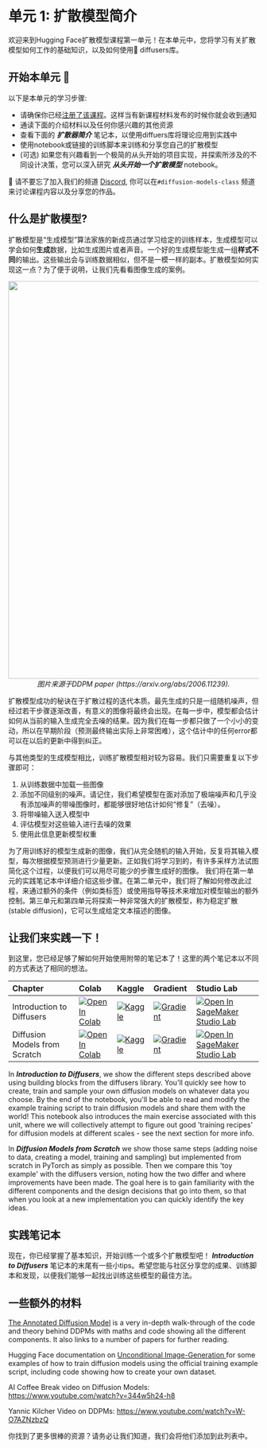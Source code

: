 # 单元 1: 扩散模型简介

欢迎来到Hugging Face扩散模型课程第一单元！在本单元中，您将学习有关扩散模型如何工作的基础知识，以及如何使用🤗 diffusers库。

## 开始本单元 :rocket:

以下是本单元的学习步骤:

- 请确保你已经[注册了该课程](https://huggingface.us17.list-manage.com/subscribe?u=7f57e683fa28b51bfc493d048&id=ef963b4162)。这样当有新课程材料发布的时候你就会收到通知
- 通读下面的介绍材料以及任何你感兴趣的其他资源
- 查看下面的 _**扩散器简介**_ 笔记本，以使用diffuers库将理论应用到实践中
- 使用notebook或链接的训练脚本来训练和分享您自己的扩散模型
- (可选) 如果您有兴趣看到一个极简的从头开始的项目实现，并探索所涉及的不同设计决策，您可以深入研究 _**从头开始一个扩散模型**_ notebook。


:loudspeaker: 请不要忘了加入我们的频道 [Discord](https://huggingface.co/join/discord), 你可以在`#diffusion-models-class` 频道来讨论课程内容以及分享您的作品。
 
## 什么是扩散模型?

扩散模型是“生成模型”算法家族的新成员通过学习给定的训练样本，生成模型可以学会如何**生成**数据，比如生成图片或者声音。一个好的生成模型能生成一组**样式不同**的输出。这些输出会与训练数据相似，但不是一模一样的副本。扩散模型如何实现这一点？为了便于说明，让我们先看看图像生成的案例。

<p align="center">
    <img src="https://user-images.githubusercontent.com/10695622/174349667-04e9e485-793b-429a-affe-096e8199ad5b.png" width="800"/>
    <br>
    <em> 图片来源于DDPM paper (https://arxiv.org/abs/2006.11239). </em>
<p>

扩散模型成功的秘诀在于扩散过程的迭代本质。最先生成的只是一组随机噪声，但经过若干步骤逐渐改善，有意义的图像将最终会出现。在每一步中，模型都会估计如何从当前的输入生成完全去噪的结果。因为我们在每一步都只做了一个小小的变动，所以在早期阶段（预测最终输出实际上非常困难），这个估计中的任何error都可以在以后的更新中得到纠正。

与其他类型的生成模型相比，训练扩散模型相对较为容易。我们只需要重复以下步骤即可：

1) 从训练数据中加载一些图像
2) 添加不同级别的噪声。请记住，我们希望模型在面对添加了极端噪声和几乎没有添加噪声的带噪图像时，都能够很好地估计如何“修复”（去噪）。
3) 将带噪输入送入模型中
4) 评估模型对这些输入进行去噪的效果
5) 使用此信息更新模型权重

为了用训练好的模型生成新的图像，我们从完全随机的输入开始，反复将其输入模型，每次根据模型预测进行少量更新。正如我们将学习到的，有许多采样方法试图简化这个过程，以便我们可以用尽可能少的步骤生成好的图像。
我们将在第一单元的实践笔记本中详细介绍这些步骤。在第二单元中，我们将了解如何修改此过程，来通过额外的条件（例如类标签）或使用指导等技术来增加对模型输出的额外控制。第三单元和第四单元将探索一种非常强大的扩散模型，称为稳定扩散(stable diffusion)，它可以生成给定文本描述的图像。

## 让我们来实践一下！

到这里，您已经足够了解如何开始使用附带的笔记本了！这里的两个笔记本以不同的方式表达了相同的想法。

| Chapter                                     | Colab                                                                                                                                                                                               | Kaggle                                                                                                                                                                                                   | Gradient                                                                                                                                                                               | Studio Lab                                                                                                                                                                                                   |
|:--------------------------------------------|:----------------------------------------------------------------------------------------------------------------------------------------------------------------------------------------------------|:---------------------------------------------------------------------------------------------------------------------------------------------------------------------------------------------------------|:---------------------------------------------------------------------------------------------------------------------------------------------------------------------------------------|:-------------------------------------------------------------------------------------------------------------------------------------------------------------------------------------------------------------|
| Introduction to Diffusers                                | [![Open In Colab](https://colab.research.google.com/assets/colab-badge.svg)](https://colab.research.google.com/github/huggingface/diffusion-models-class/blob/main/unit1/01_introduction_to_diffusers.ipynb)              | [![Kaggle](https://kaggle.com/static/images/open-in-kaggle.svg)](https://kaggle.com/kernels/welcome?src=https://github.com/huggingface/diffusion-models-class/blob/main/unit1/01_introduction_to_diffusers.ipynb)              | [![Gradient](https://assets.paperspace.io/img/gradient-badge.svg)](https://console.paperspace.com/github/huggingface/diffusion-models-class/blob/main/unit1/01_introduction_to_diffusers.ipynb)              | [![Open In SageMaker Studio Lab](https://studiolab.sagemaker.aws/studiolab.svg)](https://studiolab.sagemaker.aws/import/github/huggingface/diffusion-models-class/blob/main/unit1/01_introduction_to_diffusers.ipynb)              |
| Diffusion Models from Scratch                                | [![Open In Colab](https://colab.research.google.com/assets/colab-badge.svg)](https://colab.research.google.com/github/huggingface/diffusion-models-class/blob/main/unit1/02_diffusion_models_from_scratch.ipynb)              | [![Kaggle](https://kaggle.com/static/images/open-in-kaggle.svg)](https://kaggle.com/kernels/welcome?src=https://github.com/huggingface/diffusion-models-class/blob/main/unit1/02_diffusion_models_from_scratch.ipynb)              | [![Gradient](https://assets.paperspace.io/img/gradient-badge.svg)](https://console.paperspace.com/github/huggingface/diffusion-models-class/blob/main/unit1/02_diffusion_models_from_scratch.ipynb)              | [![Open In SageMaker Studio Lab](https://studiolab.sagemaker.aws/studiolab.svg)](https://studiolab.sagemaker.aws/import/github/huggingface/diffusion-models-class/blob/main/unit1/02_diffusion_models_from_scratch.ipynb)              |

In _**Introduction to Diffusers**_, we show the different steps described above using building blocks from the diffusers library. You'll quickly see how to create, train and sample your own diffusion models on whatever data you choose. By the end of the notebook, you'll be able to read and modify the example training script to train diffusion models and share them with the world! This notebook also introduces the main exercise associated with this unit, where we will collectively attempt to figure out good 'training recipes' for diffusion models at different scales - see the next section for more info.

In _**Diffusion Models from Scratch**_ we show those same steps (adding noise to data, creating a model, training and sampling) but implemented from scratch in PyTorch as simply as possible. Then we compare this 'toy example' with the diffusers version, noting how the two differ and where improvements have been made. The goal here is to gain familiarity with the different components and the design decisions that go into them, so that when you look at a new implementation you can quickly identify the key ideas.

## 实践笔记本

现在，你已经掌握了基本知识，开始训练一个或多个扩散模型吧！ _**Introduction to Diffusers**_ 笔记本的末尾有一些小tips。希望您能与社区分享您的成果、训练脚本和发现，以便我们能够一起找出训练这些模型的最佳方法。

## 一些额外的材料
 
[The Annotated Diffusion Model](https://huggingface.co/blog/annotated-diffusion) is a very in-depth walk-through of the code and theory behind DDPMs with 
 maths and code showing all the different components. It also links to a number of papers for further reading.
 
Hugging Face documentation on [Unconditional Image-Generation
](https://huggingface.co/docs/diffusers/training/unconditional_training) for some examples of how to train diffusion models using the official training example script, including code showing how to create your own dataset. 

AI Coffee Break video on Diffusion Models: https://www.youtube.com/watch?v=344w5h24-h8

Yannic Kilcher Video on DDPMs: https://www.youtube.com/watch?v=W-O7AZNzbzQ

你找到了更多很棒的资源？请务必让我们知道，我们会将他们添加到此列表中。
